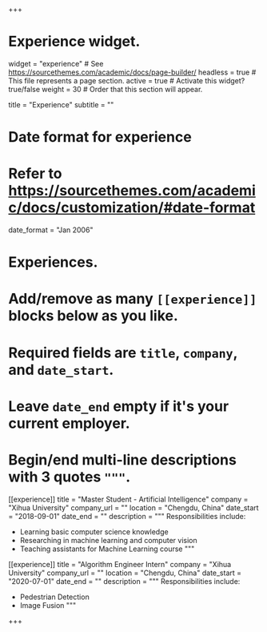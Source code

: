 +++
# Experience widget.
widget = "experience"  # See https://sourcethemes.com/academic/docs/page-builder/
headless = true  # This file represents a page section.
active = true  # Activate this widget? true/false
weight = 30  # Order that this section will appear.

title = "Experience"
subtitle = ""

# Date format for experience
#   Refer to https://sourcethemes.com/academic/docs/customization/#date-format
date_format = "Jan 2006"

# Experiences.
#   Add/remove as many `[[experience]]` blocks below as you like.
#   Required fields are `title`, `company`, and `date_start`.
#   Leave `date_end` empty if it's your current employer.
#   Begin/end multi-line descriptions with 3 quotes `"""`.
[[experience]]
  title = "Master Student - Artificial Intelligence"
  company = "Xihua University"
  company_url = ""
  location = "Chengdu, China"
  date_start = "2018-09-01"
  date_end = ""
  description = """
  Responsibilities include:

  * Learning basic computer science knowledge
  * Researching in machine learning and computer vision
  * Teaching assistants for Machine Learning course
      """

[[experience]]
  title = "Algorithm Engineer Intern"
  company = "Xihua University"
  company_url = ""
  location = "Chengdu, China"
  date_start = "2020-07-01"
  date_end = ""
  description = """
  Responsibilities include:

  * Pedestrian Detection
  * Image Fusion
    """

+++
